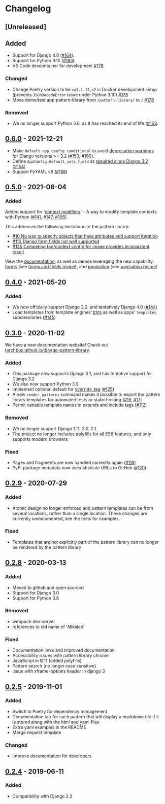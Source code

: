 # Changelog

## [Unreleased]

## Added

- Support for Django 4.0 ([#164](https://github.com/torchbox/django-pattern-library/pull/164)).
- Support for Python 3.10 ([#163](https://github.com/torchbox/django-pattern-library/pull/163)).
- VS Code devcontainer for development [#178](https://github.com/torchbox/django-pattern-library/pull/178)

### Changed

- Change Poetry version to be `>=1.1.12,<2` in Docker development setup (prevents `JSONDecodeError` issue under Python 3.10) [#178](https://github.com/torchbox/django-pattern-library/pull/178)
- Move demo/test app pattern-library from `/pattern-library/` to `/` [#178](https://github.com/torchbox/django-pattern-library/pull/178)

### Removed

- We no longer support Python 3.6, as it has reached its end of life ([#163](https://github.com/torchbox/django-pattern-library/pull/163).

## [0.6.0](https://github.com/torchbox/django-pattern-library/releases/tag/v0.6.0) - 2021-12-21

- Make `default_app_config conditional` to avoid [deprecation warnings](https://docs.djangoproject.com/en/3.2/ref/applications/#for-application-authors) for Django versions >= 3.2 ([#153](https://github.com/torchbox/django-pattern-library/issues/153), [#160](https://github.com/torchbox/django-pattern-library/pull/160)).
- Define `AppConfig.default_auto_field` as [required since Django 3.2](https://docs.djangoproject.com/en/3.2/releases/3.2/#customizing-type-of-auto-created-primary-keys) ([#154](https://github.com/torchbox/django-pattern-library/pull/154)).
- Support PyYAML v6 ([#158](https://github.com/torchbox/django-pattern-library/pull/158))

## [0.5.0](https://github.com/torchbox/django-pattern-library/releases/tag/v0.5.0) - 2021-06-04

### Added

Added support for '[context modifiers](https://torchbox.github.io/django-pattern-library/guides/defining-template-context/#modifying-template-contexts-with-python)' - A way to modify template contexts with Python ([#141](https://github.com/torchbox/django-pattern-library/pull/141), [#147](https://github.com/torchbox/django-pattern-library/pull/147), [#106](https://github.com/torchbox/django-pattern-library/issues/106)).

This addresses the following limitations of the pattern library:

- [#10 No way to specify objects that have attributes and support iteration](https://github.com/torchbox/django-pattern-library/issues/10)
- [#113 Django form fields not well supported](https://github.com/torchbox/django-pattern-library/issues/113)
- [#135 Competing tag/context config for image provides inconsistent result](https://github.com/torchbox/django-pattern-library/issues/135)

View the [documentation](https://torchbox.github.io/django-pattern-library/guides/defining-template-context/#modifying-template-contexts-with-python), as well as demos leveraging the new capability: [forms](https://torchbox.github.io/django-pattern-library/demo/pattern/patterns/pages/forms/example_form.html) (see [forms and fields recipe](https://torchbox.github.io/django-pattern-library/recipes/forms-and-fields/)), and [pagination](https://torchbox.github.io/django-pattern-library/demo/pattern/patterns/pages/search/search.html) (see [pagination recipe](https://torchbox.github.io/django-pattern-library/recipes/pagination/)).

## [0.4.0](https://github.com/torchbox/django-pattern-library/releases/tag/v0.4.0) - 2021-05-20

### Added

- We now officially support Django 3.2, and tentatively Django 4.0 ([#144](https://github.com/torchbox/django-pattern-library/pull/144))
- Load templates from template engines’ [`DIRS`](https://docs.djangoproject.com/en/3.2/ref/settings/#dirs) as well as apps’ `templates` subdirectories ([#145](https://github.com/torchbox/django-pattern-library/pull/145))

## [0.3.0](https://github.com/torchbox/django-pattern-library/releases/tag/v0.3.0) - 2020-11-02

We have a new documentation website! Check out [torchbox.github.io/django-pattern-library](https://torchbox.github.io/django-pattern-library/).

### Added

- This package now supports Django 3.1, and has tentative support for Django 3.2
- We also now support Python 3.9
- Implement optional default for [override_tag](https://torchbox.github.io/django-pattern-library/reference/api/#override_tag) ([#125](https://github.com/torchbox/django-pattern-library/issues/125))
- A new `render_patterns` command makes it possible to export the pattern library templates for automated tests or static hosting ([#16](https://github.com/torchbox/django-pattern-library/issues/16), [#17](https://github.com/torchbox/django-pattern-library/issues/17))
- Permit variable template names in extends and include tags ([#112](https://github.com/torchbox/django-pattern-library/pull/112))

### Removed

- We no longer support Django 1.11, 2.0, 2.1
- The project no longer includes polyfills for all ES6 features, and only supports modern browsers.

### Fixed

- Pages and fragments are now handled correctly again ([#119](https://github.com/torchbox/django-pattern-library/issues/119))
- PyPI package metadata now uses absolute URLs to GitHub ([#120](https://github.com/torchbox/django-pattern-library/issues/120)).

## [0.2.9](https://github.com/torchbox/django-pattern-library/releases/tag/v0.2.9) - 2020-07-29

### Added

- Atomic design no longer enforced and pattern templates can be from several locations, rather than a single location.
  These changes are currently undocumented, see the tests for examples.

### Fixed

- Templates that are not explicitly part of the pattern library can no longer be rendered by the pattern library

## [0.2.8](https://github.com/torchbox/django-pattern-library/releases/tag/v0.2.8) - 2020-03-13

### Added

- Moved to github and open sourced
- Support for Django 3.0
- Support for Python 3.8

### Removed

- webpack-dev-server
- references to old name of 'Mikalab'

### Fixed

- Documentation links and improved documentation
- Accessibility issues with pattern library chrome
- JavaScript in IE11 (added polyfills)
- Pattern search (no longer case sensitive)
- Issue with xframe-options header in django 3

## [0.2.5](https://github.com/torchbox/django-pattern-library/releases/tag/v0.2.5) - 2019-11-01

### Added

- Switch to Poetry for dependency management
- Documentation tab for each pattern that will display a markdown file if it is stored along with the html and yaml files
- Extra yaml examples in the README
- Merge request template

### Changed

- Improve documentation for developers

## [0.2.4](https://github.com/torchbox/django-pattern-library/releases/tag/v0.2.4) - 2019-06-11

### Added

- Compatibility with Django 2.2
